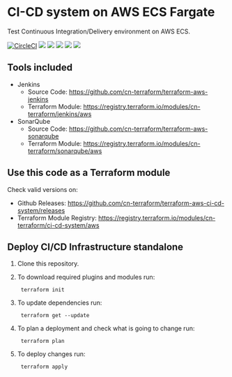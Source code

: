 # CI-CD system on AWS ECS Fargate

Test Continuous Integration/Delivery environment on AWS ECS.

[![CircleCI](https://circleci.com/gh/cn-terraform/terraform-aws-ci-cd-system.svg?style=svg)](https://circleci.com/gh/cn-terraform/terraform-aws-ci-cd-system)
[![](https://img.shields.io/github/license/cn-terraform/terraform-aws-ci-cd-system)](https://github.com/cn-terraform/terraform-aws-ci-cd-system)
[![](https://img.shields.io/github/issues/cn-terraform/terraform-aws-ci-cd-system)](https://github.com/cn-terraform/terraform-aws-ci-cd-system)
[![](https://img.shields.io/github/issues-closed/cn-terraform/terraform-aws-ci-cd-system)](https://github.com/cn-terraform/terraform-aws-ci-cd-system)
[![](https://img.shields.io/github/languages/code-size/cn-terraform/terraform-aws-ci-cd-system)](https://github.com/cn-terraform/terraform-aws-ci-cd-system)
[![](https://img.shields.io/github/repo-size/cn-terraform/terraform-aws-ci-cd-system)](https://github.com/cn-terraform/terraform-aws-ci-cd-system)

## Tools included

* Jenkins
    - Source Code: <https://github.com/cn-terraform/terraform-aws-jenkins>
    - Terraform Module: <https://registry.terraform.io/modules/cn-terraform/jenkins/aws>
* SonarQube
    - Source Code: <https://github.com/cn-terraform/terraform-aws-sonarqube>
    - Terraform Module: <https://registry.terraform.io/modules/cn-terraform/sonarqube/aws>

## Use this code as a Terraform module

Check valid versions on:
* Github Releases: <https://github.com/cn-terraform/terraform-aws-ci-cd-system/releases>
* Terraform Module Registry: <https://registry.terraform.io/modules/cn-terraform/ci-cd-system/aws>

## Deploy CI/CD Infrastructure standalone

1. Clone this repository.

2. To download required plugins and modules run:

        terraform init

3. To update dependencies run:

        terraform get --update

4. To plan a deployment and check what is going to change run:

        terraform plan

5. To deploy changes run:

        terraform apply
